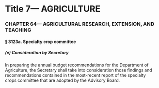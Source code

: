 
# Title 7— AGRICULTURE
### CHAPTER 64— AGRICULTURAL RESEARCH, EXTENSION, AND TEACHING
#### § 3123a. Specialty crop committee
##### (e) Consideration by Secretary

In preparing the annual budget recommendations for the Department of Agriculture, the Secretary shall take into consideration those findings and recommendations contained in the most-recent report of the specialty crops committee that are adopted by the Advisory Board.
